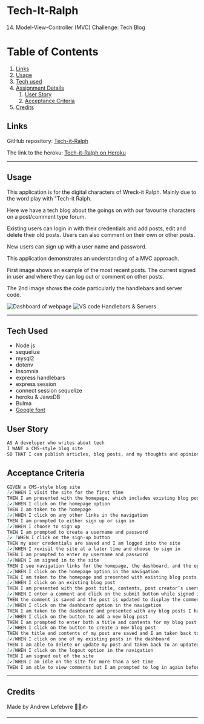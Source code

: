 # Tech-It-Ralph
14. Model-View-Controller (MVC) Challenge: Tech Blog

# Table of Contents
1. [Links](#links)
1. [Usage](#usage)
1. [Tech used](#tech-used)
1. [Assignment Details](#assignment-details)
    1. [User Story](#user-story)
    1. [Acceptance Criteria](#acceptance-criteria)
1. [Credits](#credits)

## Links
GitHub repository: [Tech-it-Ralph](https://github.com/azuryte5/Tech-It-Ralph)

The link to the heroku: [Tech-it-Ralph on Heroku](https://polar-sierra-45467.herokuapp.com/)

-----
## Usage
This application is for the digital characters of Wreck-it Ralph. Mainly due to the word play with "Tech-it Ralph. 

Here we have a tech blog about the goings on with our favourite characters on a post/comment type forum.

Existing users can login in with their credentials and add posts, edit and delete their old posts. Users can also comment on their own or other posts.

New users can sign up with a user name and password. 

This application demonstrates an understanding of a MVC approach. 

First image shows an example of the most recent posts. The current signed in user and where they can log out or comment on other posts.

The 2nd image shows the code particularly the handlebars and server code.


![Dashboard of webpage](https://user-images.githubusercontent.com/85147307/143083477-47cfb753-44fb-450c-aba6-380ff7b5ef57.png) 
![VS code Handlebars & Servers](https://user-images.githubusercontent.com/85147307/143083629-9a5efad7-22aa-4594-8f12-00895c27c876.png)
 
-----
## Tech Used 
- Node js
- sequelize
- mysql2
- dotenv
- Insomnia
- express handlebars
- express session
- connect session sequelize
- heroku & JawsDB
- Bulma
- [Google font](https://fonts.google.com/specimen/Press+Start+2P?thickness=8&width=10#standard-styles)

## User Story

```md
AS A developer who writes about tech
I WANT a CMS-style blog site
SO THAT I can publish articles, blog posts, and my thoughts and opinions

```

## Acceptance Criteria
```md
GIVEN a CMS-style blog site
[✔️]WHEN I visit the site for the first time
THEN I am presented with the homepage, which includes existing blog posts if any have been posted; navigation links for the homepage and the dashboard; and the option to log in
[✔️]WHEN I click on the homepage option
THEN I am taken to the homepage
[✔️]WHEN I click on any other links in the navigation
THEN I am prompted to either sign up or sign in
[✔️]WHEN I choose to sign up
THEN I am prompted to create a username and password
[✔️ ]WHEN I click on the sign-up button
THEN my user credentials are saved and I am logged into the site
[✔️]WHEN I revisit the site at a later time and choose to sign in
THEN I am prompted to enter my username and password
[✔️]WHEN I am signed in to the site
THEN I see navigation links for the homepage, the dashboard, and the option to log out
[✔️]WHEN I click on the homepage option in the navigation
THEN I am taken to the homepage and presented with existing blog posts that include the post title and the date created
[✔️]WHEN I click on an existing blog post
THEN I am presented with the post title, contents, post creator’s username, and date created for that post and have the option to leave a comment
[✔️]WHEN I enter a comment and click on the submit button while signed in
THEN the comment is saved and the post is updated to display the comment, the comment creator’s username, and the date created
[✔️]WHEN I click on the dashboard option in the navigation
THEN I am taken to the dashboard and presented with any blog posts I have already created and the option to add a new blog post
[✔️]WHEN I click on the button to add a new blog post
THEN I am prompted to enter both a title and contents for my blog post
[✔️]WHEN I click on the button to create a new blog post
THEN the title and contents of my post are saved and I am taken back to an updated dashboard with my new blog post
[✔️]WHEN I click on one of my existing posts in the dashboard
THEN I am able to delete or update my post and taken back to an updated dashboard
[✔️]WHEN I click on the logout option in the navigation
THEN I am signed out of the site
[✔️]WHEN I am idle on the site for more than a set time
THEN I am able to view comments but I am prompted to log in again before I can add, update, or delete comments
```

----
## Credits
Made by Andrew Lefebvre 👨‍💻✍️

-----
